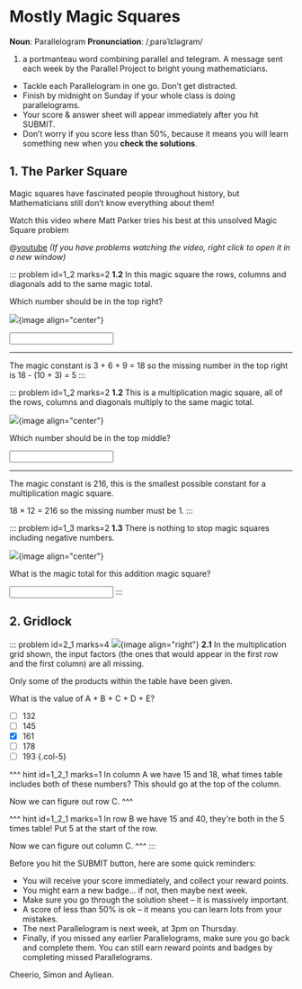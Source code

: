 # Mostly Magic Squares

<div class="dictionary">

__Noun__: Parallelogram
__Pronunciation__: /ˌparəˈlɛləɡram/

1. a portmanteau word combining parallel and telegram. A message sent each
week by the Parallel Project to bright young mathematicians.

</div>

*	Tackle each Parallelogram in one go. Don’t get distracted.
*	Finish by midnight on Sunday if your whole class is doing parallelograms.
*	Your score & answer sheet will appear immediately after you hit SUBMIT.
*	Don’t worry if you score less than 50%, because it means you will learn something new when you __check the solutions__.


## 1. The Parker Square

Magic squares have fascinated people throughout history, but Mathematicians still don’t know everything about them!

Watch this video where Matt Parker tries his best at this unsolved Magic Square problem

@[youtube](watch?v=aOT_bG-vWyg?rel=0) _(If you have problems watching the video, right click to open it in a new window)_

::: problem id=1_2 marks=2
__1.2__ In this magic square the rows, columns and diagonals add to the same magic total.  

Which number should be in the top right?

![](/resources/6-10-parker-square/1-magic-add.png){image align="center"}

<input type="number" solution="5"/>

---

The magic constant is 3 + 6 + 9 = 18 so the missing number in the top right is 18 - (10 + 3) = 5
:::

::: problem id=1_2 marks=2
__1.2__ This is a multiplication magic square, all of the rows, columns and diagonals multiply to the same magic total.

![](/resources/6-10-parker-square/1-2-magic-multiply.png){image align="center"}

Which number should be in the top middle?

<input type="number" solution="1"/>

---

The magic constant is 216, this is the smallest possible constant for a multiplication magic square.  

18 × 12 = 216 so the missing number must be 1.
:::

::: problem id=1_3 marks=2
__1.3__ There is nothing to stop magic squares including negative numbers.

![](/resources/6-10-parker-square/1-3-magic-negative.png){image align="center"}

What is the magic total for this addition magic square?

<input type="number" solution="-9"/>
:::


## 2. Gridlock

::: problem id=2_1 marks=4
![](/resources/6-10-parker-square/2-grid-puzzle.png){image align="right"}
__2.1__ In the multiplication grid shown, the input factors (the ones that would appear in the first row and the first column) are all missing.  

Only some of the products within the table have been given.  

What is the value of A + B + C + D + E?

* [ ] 132
* [ ] 145
* [x] 161
* [ ] 178
* [ ] 193
{.col-5}

^^^ hint id=1_2_1 marks=1
In column A we have 15 and 18, what times table includes both of these numbers? This should go at the top of the column.

Now we can figure out row C.
^^^

^^^ hint id=1_2_1 marks=1
In row B we have 15 and 40, they're both in the 5 times table! Put 5 at the start of the row.

Now we can figure out column C.
^^^
:::


Before you hit the SUBMIT button, here are some quick reminders:

*	You will receive your score immediately, and collect your reward points.
*	You might earn a new badge... if not, then maybe next week.
*	Make sure you go through the solution sheet – it is massively important.
*	A score of less than 50% is ok – it means you can learn lots from your mistakes.
*	The next Parallelogram is next week, at 3pm on Thursday.
*	Finally, if you missed any earlier Parallelograms, make sure you go back and complete them. You can still earn reward points and badges by completing missed Parallelograms.

Cheerio,
Simon and Ayliean.
